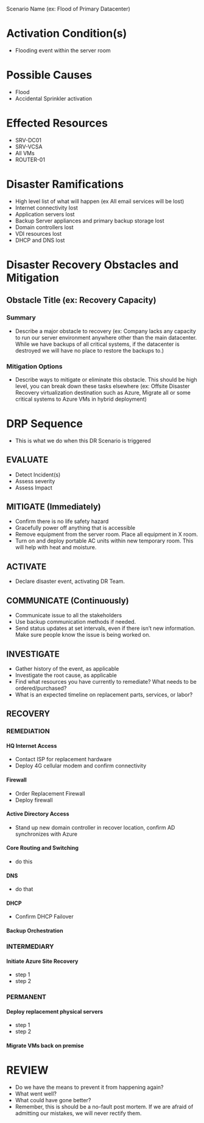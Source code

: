 Scenario Name (ex: Flood of Primary Datacenter)

# Activation Condition(s)
- Flooding event within the server room

# Possible Causes
- Flood
- Accidental Sprinkler activation

# Effected Resources
- SRV-DC01
- SRV-VCSA
- All VMs
- ROUTER-01

# Disaster Ramifications
- High level list of what will happen (ex All email services will be lost)
- Internet connectivity lost
- Application servers lost
- Backup Server appliances and primary backup storage lost
- Domain controllers lost
- VDI resources lost
- DHCP and DNS lost

# Disaster Recovery Obstacles and Mitigation

## Obstacle Title (ex: Recovery Capacity)   

### Summary
- Describe a major obstacle to recovery (ex: Company lacks any capacity to run our server environment anywhere other than the main datacenter. While we have backups of all critical systems, if the datacenter is destroyed we will have no place to restore the backups to.)

### Mitigation Options 
- Describe ways to mitigate or eliminate this obstacle. This should be high level, you can break down these tasks elsewhere (ex: Offsite Disaster Recovery virtualization destination such as Azure, Migrate all or some critical systems to Azure VMs in hybrid deployment)

# DRP Sequence
- This is what we do when this DR Scenario is triggered
    
## EVALUATE 
- Detect Incident(s)
- Assess severity
- Assess Impact
    
## MITIGATE (Immediately)
- Confirm there is no life safety hazard
- Gracefully power off anything that is accessible
- Remove equipment from the server room. Place all equipment in X room.
- Turn on and deploy portable AC units within new temporary room. This will help with heat and moisture.

## ACTIVATE
- Declare disaster event, activating DR Team.
    
## COMMUNICATE (Continuously) 
- Communicate issue to all the stakeholders
- Use backup communication methods if needed.
- Send status updates at set intervals, even if there isn’t new information. Make sure people know the issue is being worked on. 
    
## INVESTIGATE
- Gather history of the event, as applicable
- Investigate the root cause, as applicable
- Find what resources you have currently to remediate? What needs to be ordered/purchased?
- What is an expected timeline on replacement parts, services, or labor?
    
## RECOVERY

### REMEDIATION
#### HQ Internet Access
- Contact ISP for replacement hardware
- Deploy 4G cellular modem and confirm connectivity
#### Firewall
- Order Replacement Firewall
- Deploy firewall
#### Active Directory Access
- Stand up new domain controller in recover location, confirm AD synchronizes with Azure
#### Core Routing and Switching
- do this     
#### DNS
- do that      
#### DHCP
- Confirm DHCP Failover      

#### Backup Orchestration
            
### INTERMEDIARY
#### Initiate Azure Site Recovery  
- step 1
- step 2

### PERMANENT
#### Deploy replacement physical servers
- step 1
- step 2

#### Migrate VMs back on premise

# REVIEW
- Do we have the means to prevent it from happening again?
- What went well?
- What could have gone better?
- Remember, this is should be a no-fault post mortem. If we are afraid of admitting our mistakes, we will never rectify them.